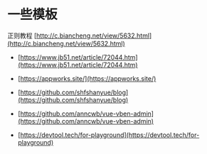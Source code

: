 # 一些模板

正则教程      [http://c.biancheng.net/view/5632.html](http://c.biancheng.net/view/5632.html)

- [https://www.jb51.net/article/72044.htm](https://www.jb51.net/article/72044.htm)

- [https://appworks.site/](https://appworks.site/)
​

- [https://github.com/shfshanyue/blog](https://github.com/shfshanyue/blog)
- [https://github.com/anncwb/vue-vben-admin](https://github.com/anncwb/vue-vben-admin)
​

- [https://devtool.tech/for-playground](https://devtool.tech/for-playground)
